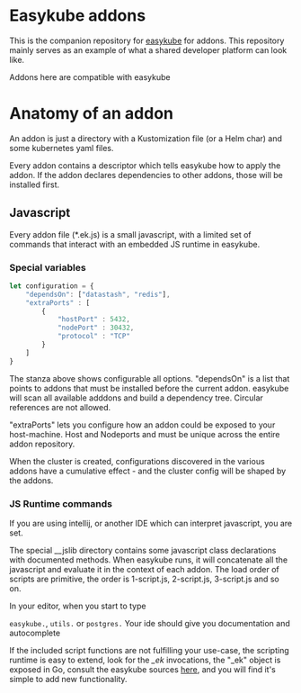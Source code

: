 # Easykube addons
This is the companion repository for [easykube](https://github.com/torloejborg/easykube) for addons. 
This repository mainly serves as an example of what a shared developer platform can look like.

Addons here are compatible with easykube 

# Anatomy of an addon
An addon is just a directory with a Kustomization file (or a Helm char) and some kubernetes yaml files.  

Every addon contains a descriptor which tells easykube how to apply the addon. If the addon declares dependencies to other addons, those will be installed first. 

## Javascript
Every addon file (*.ek.js) is a small javascript, with a limited set of commands that interact with an embedded JS runtime in easykube.

### Special variables

```javascript
let configuration = {
    "dependsOn": ["datastash", "redis"],
    "extraPorts" : [
        {
            "hostPort" : 5432,
            "nodePort" : 30432,
            "protocol" : "TCP"
        }
    ]
}
```

The stanza above shows configurable all options. "dependsOn" is a list that points to addons that must be installed before the current addon. easykube will scan all available adddons and build a dependency tree. Circular references are not allowed.

"extraPorts" lets you configure how an addon could be exposed to your host-machine. Host and Nodeports and must be unique across the entire addon repository.

When the cluster is created, configurations discovered in the various addons have a cumulative effect - and the cluster config will be shaped by the addons.   

### JS Runtime commands
If you are using intellij, or another IDE which can interpret javascript, you are set.

The special __jslib directory contains some javascript class declarations with documented methods. When easykube runs,
it will concatenate all the javascript and evaluate it in the context of each addon.
The load order of scripts are primitive, the order is 1-script.js, 2-script.js, 3-script.js and so on. 

In your editor, when you start to type

`easykube.`, `utils.` or `postgres.` Your ide should give you documentation and autocomplete 

If the included script functions are not fulfilling your use-case, the scripting runtime is easy to extend, look for the *_ek* invocations, the "_ek" object is exposed in Go, consult the easykube sources [here](https://github.com/torloejborg/easykube/blob/main/pkg/js/easykube.go), and you will find it's simple to add new functionality.   
